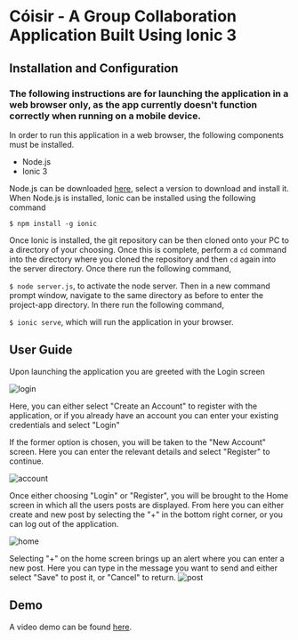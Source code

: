 # Cóisir - A Group Collaboration Application Built Using Ionic 3

## Installation and Configuration

### The following instructions are for launching the application in a web browser only, as the app currently doesn't function correctly when running on a mobile device.

In order to run this application in a  web browser, the following components must be installed. 

* Node.js
* Ionic 3

Node.js can be downloaded [here](http://nodejs.org/), select a version to download and install it. When Node.js is installed, Ionic can be installed using the following command

`$ npm install -g ionic`

Once Ionic is installed, the git repository can be then cloned onto your PC to a directory of your choosing. Once this is complete, perform a `cd` command into the directory where you cloned the repository and then `cd` again into the server directory. Once there run the following command,

`$ node server.js`, to activate the node server. Then in a new command prompt window, navigate to the same directory as before to enter the project-app directory. In there run the following command,

`$ ionic serve`, which will run the application in your browser.

## User Guide

Upon launching the application you are greeted with the Login screen

![login](https://i.imgur.com/OIhkkXq.png)

Here, you can either select "Create an Account" to register with the application, or if you already have an account you can enter your existing credentials and select "Login"

If the former option is chosen, you will be taken to the "New Account" screen. Here you can enter the relevant details and select "Register" to continue.

![account](https://i.imgur.com/Ej95IJs.png)

Once either choosing "Login" or "Register", you will be brought to the Home screen in which all the users posts are displayed. From here you can either create and new post by selecting the "+" in the bottom right corner, or you can log out of the application.

![home](https://i.imgur.com/jloZKL4.png)

Selecting "+" on the home screen brings up an alert where you can enter a new post. Here you can type in the message you want to send and either select "Save" to post it, or "Cancel" to return.
![post](https://i.imgur.com/RAxG86K.png)

## Demo

A video demo can be found [here](https://www.youtube.com/watch?v=GF2kqOdxK3E).
